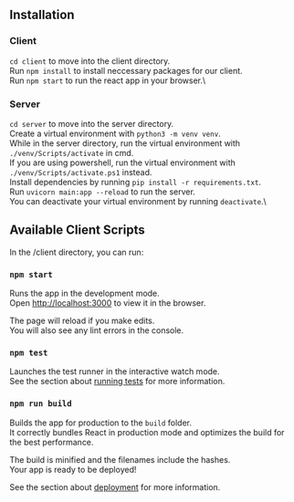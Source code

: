 ## Installation

### Client
`cd client` to move into the client directory.\
Run `npm install` to install neccessary packages for our client.\
Run `npm start` to run the react app in your browser.\

### Server
`cd server` to move into the server directory.\
Create a virtual environment with `python3 -m venv venv`.\
While in the server directory, run the virtual environment with `./venv/Scripts/activate` in cmd.\
If you are using powershell, run the virtual environment with `./venv/Scripts/activate.ps1` instead.\
Install dependencies by running `pip install -r requirements.txt`.\
Run `uvicorn main:app --reload` to run the server.\
You can deactivate your virtual environment by running `deactivate`.\

## Available Client Scripts 

In the /client directory, you can run:

### `npm start`

Runs the app in the development mode.\
Open [http://localhost:3000](http://localhost:3000) to view it in the browser.

The page will reload if you make edits.\
You will also see any lint errors in the console.

### `npm test`

Launches the test runner in the interactive watch mode.\
See the section about [running tests](https://facebook.github.io/create-react-app/docs/running-tests) for more information.

### `npm run build`

Builds the app for production to the `build` folder.\
It correctly bundles React in production mode and optimizes the build for the best performance.

The build is minified and the filenames include the hashes.\
Your app is ready to be deployed!

See the section about [deployment](https://facebook.github.io/create-react-app/docs/deployment) for more information.